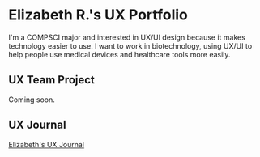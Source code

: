 # Elizabeth R.'s UX Portfolio

I'm a COMPSCI major and interested in UX/UI design because it makes technology easier to use. I want to work in biotechnology, using UX/UI to help people use medical devices and healthcare tools more easily.

## UX Team Project

Coming soon.

## UX Journal

[Elizabeth's UX Journal](journal/)
